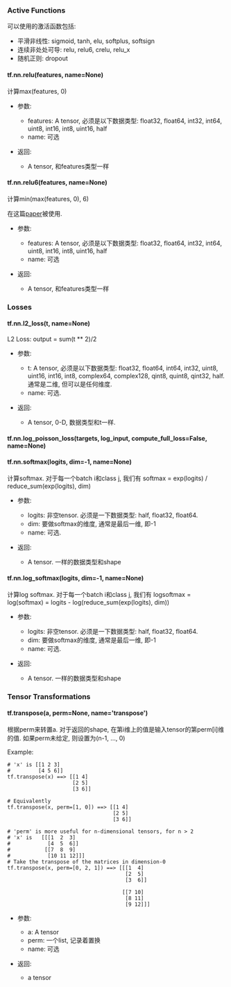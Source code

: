 ### Active Functions

可以使用的激活函数包括:

- 平滑非线性: sigmoid, tanh, elu, softplus, softsign
- 连续非处处可导: relu, relu6, crelu, relu_x
- 随机正则: dropout

#### tf.nn.relu(features, name=None)

计算max(features, 0)

- 参数:

  - features: A tensor, 必须是以下数据类型: float32, float64, int32, int64, uint8, int16, int8, uint16, half
  - name: 可选

- 返回:

  - A tensor, 和features类型一样

#### tf.nn.relu6(features, name=None)

计算min(max(features, 0), 6)

在这篇[paper](http://www.cs.utoronto.ca/~kriz/conv-cifar10-aug2010.pdf)被使用.

- 参数:

  - features: A tensor, 必须是以下数据类型: float32, float64, int32, int64, uint8, int16, int8, uint16, half
  - name: 可选

- 返回:

  - A tensor, 和features类型一样

### Losses

#### tf.nn.l2_loss(t, name=None)

L2 Loss: output = sum(t ** 2)/2

- 参数:

  - t: A tensor, 必须是以下数据类型: float32, float64, int64, int32, uint8, uint16, int16, int8, complex64, complex128, qint8, quint8, qint32, half. 通常是二维, 但可以是任何维度.
  - name: 可选.

- 返回:

  - A tensor, 0-D, 数据类型和t一样.

#### tf.nn.log_poisson_loss(targets, log_input, compute_full_loss=False, name=None)

#### tf.nn.softmax(logits, dim=-1, name=None)

计算softmax.
对于每一个batch i和class j, 我们有
softmax = exp(logits) / reduce_sum(exp(logits), dim)

- 参数:

  - logits: 非空tensor. 必须是一下数据类型: half, float32, float64.
  - dim: 要做softmax的维度, 通常是最后一维, 即-1
  - name: 可选.

- 返回:

  - A tensor. 一样的数据类型和shape

#### tf.nn.log_softmax(logits, dim=-1, name=None)

计算log softmax.
对于每一个batch i和class j, 我们有
logsoftmax = log(softmax) = logits - log(reduce_sum(exp(logits), dim))

- 参数:

  - logits: 非空tensor. 必须是一下数据类型: half, float32, float64.
  - dim: 要做softmax的维度, 通常是最后一维, 即-1
  - name: 可选.

- 返回:

  - A tensor. 一样的数据类型和shape


### Tensor Transformations

#### tf.transpose(a, perm=None, name='transpose')

根据perm来转置a.
对于返回的shape, 在第i维上的值是输入tensor的第perm[i]维的值. 如果perm未给定, 则设置为(n-1, ..., 0)

Example:

```
# 'x' is [[1 2 3]
#         [4 5 6]]
tf.transpose(x) ==> [[1 4]
                     [2 5]
                     [3 6]]

# Equivalently
tf.transpose(x, perm=[1, 0]) ==> [[1 4]
                                  [2 5]
                                  [3 6]]

# 'perm' is more useful for n-dimensional tensors, for n > 2
# 'x' is   [[[1  2  3]
#            [4  5  6]]
#           [[7  8  9]
#            [10 11 12]]]
# Take the transpose of the matrices in dimension-0
tf.transpose(x, perm=[0, 2, 1]) ==> [[[1  4]
                                      [2  5]
                                      [3  6]]

                                     [[7 10]
                                      [8 11]
                                      [9 12]]]
```

- 参数:

  - a: A tensor
  - perm: 一个list, 记录着置换
  - name: 可选

- 返回:

  - a tensor


